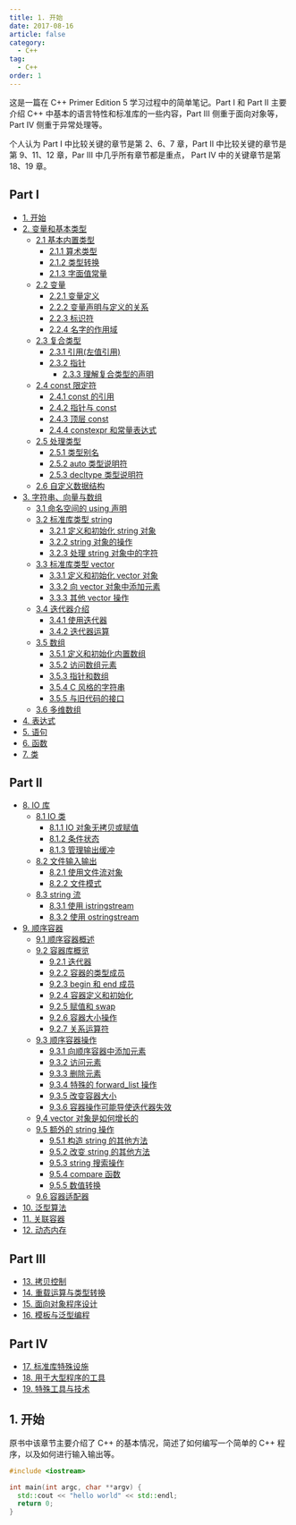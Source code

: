 ```yaml
---
title: 1. 开始
date: 2017-08-16
article: false
category:
  - C++
tag:
  - C++
order: 1
---
```


这是一篇在 C++ Primer Edition 5 学习过程中的简单笔记。Part I 和 Part II 主要介绍 C++ 中基本的语言特性和标准库的一些内容，Part III 侧重于面向对象等，Part IV 侧重于异常处理等。

个人认为 Part I 中比较关键的章节是第 2、6、7 章，Part II 中比较关键的章节是第 9、11、12 章，Par III 中几乎所有章节都是重点， Part IV 中的关键章节是第 18、19 章。

## Part I

- [1. 开始](chapter1.md)
- [2. 变量和基本类型](chapter2.md)
  - [2.1 基本内置类型](chapter2.md/#_2-1-基本内置类型)
    - [2.1.1 算术类型](chapter2.md/#_2-1-1-算术类型)
    - [2.1.2 类型转换](chapter2.md/#_2-1-2-类型转换)
    - [2.1.3 字面值常量](chapter2.md/#_2-1-3-字面值常量)
  - [2.2 变量](chapter2.md/#_2-2-变量)
    - [2.2.1 变量定义](chapter2.md/#_2-2-1-变量定义)
    - [2.2.2 变量声明与定义的关系](chapter2.md/#_2-2-2-变量声明与定义的关系)
    - [2.2.3 标识符](chapter2.md/#_2-2-3-标识符)
    - [2.2.4 名字的作用域](chapter2.md/#_2-2-4-名字的作用域)
  - [2.3 复合类型](chapter2.md/#_2-3-复合类型)
    - [2.3.1 引用(左值引用)](chapter2.md/#_2-3-1-引用-左值引用)
    - [2.3.2 指针](chapter2.md/#_2-3-2-指针)
      - [2.3.3 理解复合类型的声明](chapter2.md/#_2-3-3-理解复合类型的声明)
  - [2.4 const 限定符](chapter2.md/#_2-4-const-限定符)
    - [2.4.1 const 的引用](chapter2.md/#_2-4-1-const-的引用)
    - [2.4.2 指针与 const](chapter2.md/#_2-4-2-指针与-const)
    - [2.4.3 顶层 const](chapter2.md/#_2-4-3-顶层-const)
    - [2.4.4 constexpr 和常量表达式](chapter2.md/#_2-4-4-constexpr-和常量表达式)
  - [2.5 处理类型](chapter2.md/#_2-5-处理类型)
    - [2.5.1 类型别名](chapter2.md/#_2-5-1-类型别名)
    - [2.5.2 auto 类型说明符](chapter2.md/#_2-5-2-auto-类型说明符)
    - [2.5.3 decltype 类型说明符](chapter2.md/#2_5-3-decltype-类型说明符)
  - [2.6 自定义数据结构](chapter2.md/#_2-6-自定义数据结构)
- [3. 字符串、向量与数组](chapter3.md)
  - [3.1 命名空间的 using 声明](chapter3.md/#_3-1-命名空间的-using-声明)
  - [3.2 标准库类型 string](chapter3.md/#_3-2-标准库类型-string)
    - [3.2.1 定义和初始化 string 对象](chapter3.md/#_3-2-1-定义和初始化-string-对象)
    - [3.2.2 string 对象的操作](chapter3.md/#_3-2-2-string-对象的操作)
    - [3.2.3 处理 string 对象中的字符](chapter3.md/#_3-2-3-处理-string-对象中的字符)
  - [3.3 标准库类型 vector](chapter3.md/#_3-3-标准库类型-vector)
    - [3.3.1 定义和初始化 vector 对象](chapter3.md/#_3-3-1-定义和初始化-vector-对象)
    - [3.3.2 向 vector 对象中添加元素](chapter3.md/#_3-3-2-向-vector-对象中添加元素)
    - [3.3.3 其他 vector 操作](chapter3.md/#_3-3-3-其他-vector-操作)
  - [3.4 迭代器介绍](chapter3.md/#_3-4-迭代器介绍)
    - [3.4.1 使用迭代器](chapter3.md/#_3-4-1-使用迭代器)
    - [3.4.2 迭代器运算](chapter3.md/#_3-4-2-迭代器运算)
  - [3.5 数组](chapter3.md/#_3-5-数组)
    - [3.5.1 定义和初始化内置数组](chapter3.md/#_3-5-1-定义和初始化内置数组)
    - [3.5.2 访问数组元素](chapter3.md/#_3-5-2-访问数组元素)
    - [3.5.3 指针和数组](chapter3.md/#_3-5-3-指针和数组)
    - [3.5.4 C 风格的字符串](chapter3.md/#_3-5-4-c-风格的字符串)
    - [3.5.5 与旧代码的接口](chapter3.md/#_3-5-5-与旧代码的接口)
  - [3.6 多维数组](chapter3.md/#_3-6-多维数组)
- [4. 表达式](chapter4.md)
- [5. 语句](chapter5.md)
- [6. 函数](chapter6.md)
- [7. 类](chapter7.md)

## Part II

- [8. IO 库](chapter8.md)
  - [8.1 IO 类](chapter8.md/#_8-1-io-类)
    - [8.1.1 IO 对象无拷贝或赋值](chapter8.md/#_8-1-1-io-对象无拷贝或赋值)
    - [8.1.2 条件状态](chapter8.md/#_8-1-2-条件状态)
    - [8.1.3 管理输出缓冲](chapter8.md/#_8-1-3-管理输出缓冲)
  - [8.2 文件输入输出](chapter8.md/#_8-2-文件输入输出)
    - [8.2.1 使用文件流对象](chapter8.md/#_8-2-1-使用文件流对象)
    - [8.2.2 文件模式](chapter8.md/#_8-2-2-文件模式)
  - [8.3 string 流](chapter8.md/#_8-3-string-流)
    - [8.3.1 使用 istringstream](chapter8.md/#_8-3-1-使用-istringstream)
    - [8.3.2 使用 ostringstream](chapter8.md/#_8-3-2-使用-ostringstream)
- [9. 顺序容器](chapter9.md)
  - [9.1 顺序容器概述](chapter9.md/#_9-1-顺序容器概述)
  - [9.2 容器库概览](chapter9.md/#_9-2-容器库概览)
    - [9.2.1 迭代器](chapter9.md/#_9-2-1-迭代器)
    - [9.2.2 容器的类型成员](chapter9.md/#_9-2-2-容器的类型成员)
    - [9.2.3 begin 和 end 成员](chapter9.md/#_9-2-3-begin-和-end-成员)
    - [9.2.4 容器定义和初始化](chapter9.md/#_9-2-4-容器定义和初始化)
    - [9.2.5 赋值和 swap](chapter9.md/#_9-2-5-赋值和-swap)
    - [9.2.6 容器大小操作](chapter9.md/#_9-2-6-容器大小操作)
    - [9.2.7 关系运算符](chapter9.md/#_9-2-7-关系运算符)
  - [9.3 顺序容器操作](chapter9.md/#_9-3-顺序容器操作)
    - [9.3.1 向顺序容器中添加元素](chapter9.md/#_9-3-1-向顺序容器中添加元素)
    - [9.3.2 访问元素](chapter9.md/#_9-3-2-访问元素)
    - [9.3.3 删除元素](chapter9.md/#_9-3-3-删除元素)
    - [9.3.4 特殊的 forward_list 操作](chapter9.md/#_9-3-4-特殊的-forward_list-操作)
    - [9.3.5 改变容器大小](chapter9.md/#_9-3-5-改变容器大小)
    - [9.3.6 容器操作可能导使迭代器失效](chapter9.md/#_9-3-6-容器操作可能导使迭代器失效)
  - [9,4 vector 对象是如何增长的](chapter9.md/#_9-4-vector-对象是如何增长的)
  - [9.5 额外的 string 操作](chapter9.md/#_9-5-额外的-string-操作)
    - [9.5.1 构造 string 的其他方法](chapter9.md/#_9-5-1-构造-string-的其他方法)
    - [9.5.2 改变 string 的其他方法](chapter9.md/#_9-5-2-改变-string-的其他方法)
    - [9.5.3 string 搜索操作](chapter9.md/#_9-5-3-string-搜索操作)
    - [9.5.4 compare 函数](chapter9.md/#_9-5-4-compare-函数)
    - [9.5.5 数值转换](chapter9.md/#_9-5-5-数值转换)
  - [9.6 容器适配器](chapter9.md/#_9-6-容器适配器)
- [10. 泛型算法](chapter10.md)
- [11. 关联容器](chapter11.md)
- [12. 动态内存](chapter12.md)

## Part III

- [13. 拷贝控制](chapter13.md)
- [14. 重载运算与类型转换](chapter14.md)
- [15. 面向对象程序设计](chapter15.md)
- [16. 模板与泛型编程](chapter16.md)

## Part IV

- [17. 标准库特殊设施](chapter17.md)
- [18. 用于大型程序的工具](chapter18.md)
- [19. 特殊工具与技术](chapter19.md)

## 1. 开始

原书中该章节主要介绍了 C++ 的基本情况，简述了如何编写一个简单的 C++ 程序，以及如何进行输入输出等。

```cpp
#include <iostream>

int main(int argc, char **argv) {
  std::cout << "hello world" << std::endl;
  return 0;
}

```
